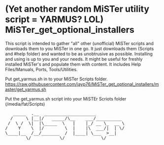 # (Yet another random MiSTer utility script = YARMUS? LOL) MiSTer_get_optional_installers
This script is intended to gather "all" other (unofficial) MiSTer scripts and downloads them to you MiSTer in one go. It just downloads them (Scripts and #help folder) and wanted to be as unobtrusive as possible. 
Installing and using is up to you and your needs. It might be useful for freshly installed MiSTer's and populate them with content.
It includes Help Files/Manuals, Ports, Tools/Utilities.

Put get_yarmus.sh in to your MiSTer Scripts folder.
https://raw.githubusercontent.com/jayp76/MiSTer_get_optional_installers/master/get_yarmus.sh

Put the get_yarmus.sh script into your MiSTEr Scriots folder (/media/fat/Scripts)

<pre>
   _____  .__  ____________________           
  /     \ |__|/   _____/\__    ___/__________ 
 /  \ /  \|  |\_____  \   |    |_/ __ \_  __ \
/    Y    \  |/        \  |    |\  ___/|  | \/
\____|__  /__/_______  /  |____| \___  >__|   
        \/           \/              \/       
</pre>
